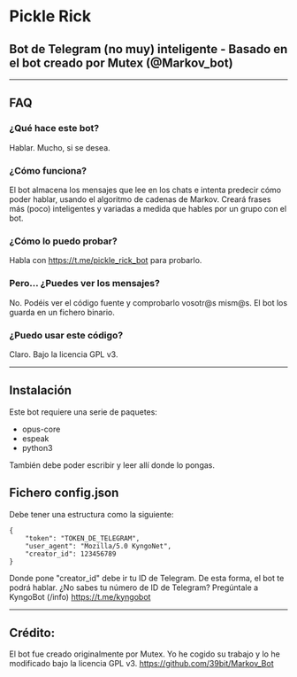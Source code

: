# Pickle Rick
## Bot de Telegram (no muy) inteligente - Basado en el bot creado por Mutex (@Markov_bot)
---
## FAQ
### ¿Qué hace este bot?
Hablar. Mucho, si se desea. 

### ¿Cómo funciona?
El bot almacena los mensajes que lee en los chats e intenta predecir cómo poder hablar, usando el algoritmo de cadenas de Markov.
Creará frases más (poco) inteligentes y variadas a medida que hables por un grupo con el bot.

### ¿Cómo lo puedo probar?
Habla con https://t.me/pickle_rick_bot para probarlo.

### Pero... ¿Puedes ver los mensajes?
No. Podéis ver el código fuente y comprobarlo vosotr@s mism@s. El bot los guarda en un fichero binario.

### ¿Puedo usar este código?
Claro. Bajo la licencia GPL v3.

---

## Instalación
Este bot requiere una serie de paquetes:
* opus-core
* espeak
* python3

También debe poder escribir y leer allí donde lo pongas.

## Fichero config.json

Debe tener una estructura como la siguiente:

```
{
	"token": "TOKEN_DE_TELEGRAM",
	"user_agent": "Mozilla/5.0 KyngoNet",
	"creator_id": 123456789
}
```


Donde pone "creator_id" debe ir tu ID de Telegram. De esta forma, el bot te podrá hablar.
¿No sabes tu número de ID de Telegram? Pregúntale a KyngoBot (/info)
https://t.me/kyngobot

---

## Crédito:
El bot fue creado originalmente por Mutex. Yo he cogido su trabajo y lo he modificado bajo la licencia GPL v3.
https://github.com/39bit/Markov_Bot
